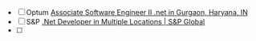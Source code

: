 - [ ]  Optum [Associate Software Engineer II .net in Gurgaon, Haryana, IN](https://careers.unitedhealthgroup.com/job/21177877/associate-software-engineer-ii-gurgaon-in/?src=JB-22455&utm_source=linkedin.com&utm_medium=job_posting)
- [ ] S&P [.Net Developer in Multiple Locations | S&P Global](https://careers.spglobal.com/jobs/311759?lang=en-us&utm_source=linkedin)
- [ ] 